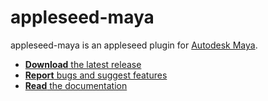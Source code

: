 appleseed-maya
==============

appleseed-maya is an appleseed plugin for [Autodesk Maya](http://www.autodesk.com/products/maya/overview).

* [**Download** the latest release](https://github.com/appleseedhq/appleseed-maya/releases/latest/)
* [**Report** bugs and suggest features](https://github.com/appleseedhq/appleseed-maya/issues)
* [**Read** the documentation](http://appleseed-maya.readthedocs.org/en/latest/)
